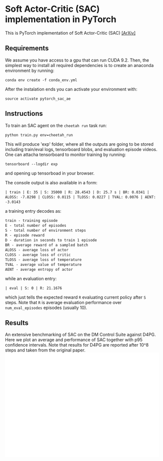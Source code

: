 # Soft Actor-Critic (SAC) implementation in PyTorch

This is PyTorch implementation of Soft Actor-Critic (SAC) [[ArXiv]](https://arxiv.org/abs/1812.05905)

## Requirements
We assume you have access to a gpu that can run CUDA 9.2. Then, the simplest way to install all required dependencies is to create an anaconda environment by running:
```
conda env create -f conda_env.yml
```
After the instalation ends you can activate your environment with:
```
source activate pytorch_sac_ae
```

## Instructions
To train an SAC agent on the `cheetah run` task run:
```
python train.py env=cheetah_run
```
This will produce 'exp' folder, where all the outputs are going to be stored including train/eval logs, tensorboard blobs, and evaluation episode videos. One can attacha tensorboard to monitor training by running:
```
tensorboard --logdir exp
```
and opening up tensorboad in your browser.

The console output is also available in a form:
```
| train | E: 35 | S: 35000 | R: 28.4543 | D: 25.7 s | BR: 0.0341 | ALOSS: -7.8298 | CLOSS: 0.0115 | TLOSS: 0.0227 | TVAL: 0.0076 | AENT: -3.0143
```
a training entry decodes as:
```
train - training episode
E - total number of episodes 
S - total number of environment steps
R - episode reward
D - duration in seconds to train 1 episode
BR - average reward of a sampled batch
ALOSS - average loss of actor
CLOSS - average loss of critic
TLOSS - average loss of temperature
TVAL - average value of temperature
AENT - average entropy of actor
```
while an evaluation entry:
```
| eval | S: 0 | R: 21.1676
```
which just tells the expected reward `R` evaluating current policy after `S` steps. Note that `R` is average evaluation performance over `num_eval_episodes` episodes (usually 10).

## Results
An extensive benchmarking of SAC on the DM Control Suite against D4PG. Here we plot an average and performance of SAC together with p95 confidence intervals. Note that results for D4PG are reported after 10^8 steps and taken from the original paper.
![Results](figures/dm_control.png)
